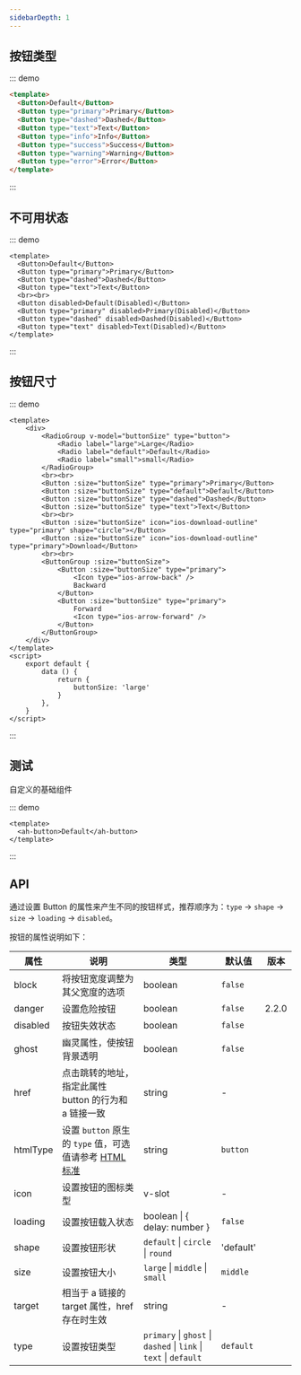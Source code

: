 ```yaml
---
sidebarDepth: 1
---
```


## 按钮类型

::: demo

```html
<template>
  <Button>Default</Button>
  <Button type="primary">Primary</Button>
  <Button type="dashed">Dashed</Button>
  <Button type="text">Text</Button>
  <Button type="info">Info</Button>
  <Button type="success">Success</Button>
  <Button type="warning">Warning</Button>
  <Button type="error">Error</Button>
</template>
```

:::

## 不可用状态

::: demo

```vue
<template>
  <Button>Default</Button>
  <Button type="primary">Primary</Button>
  <Button type="dashed">Dashed</Button>
  <Button type="text">Text</Button>
  <br><br>
  <Button disabled>Default(Disabled)</Button>
  <Button type="primary" disabled>Primary(Disabled)</Button>
  <Button type="dashed" disabled>Dashed(Disabled)</Button>
  <Button type="text" disabled>Text(Disabled)</Button>
</template>
```

:::

## 按钮尺寸

::: demo

```vue
<template>
    <div>
        <RadioGroup v-model="buttonSize" type="button">
            <Radio label="large">Large</Radio>
            <Radio label="default">Default</Radio>
            <Radio label="small">small</Radio>
        </RadioGroup>
        <br><br>
        <Button :size="buttonSize" type="primary">Primary</Button>
        <Button :size="buttonSize" type="default">Default</Button>
        <Button :size="buttonSize" type="dashed">Dashed</Button>
        <Button :size="buttonSize" type="text">Text</Button>
        <br><br>
        <Button :size="buttonSize" icon="ios-download-outline" type="primary" shape="circle"></Button>
        <Button :size="buttonSize" icon="ios-download-outline" type="primary">Download</Button>
        <br><br>
        <ButtonGroup :size="buttonSize">
            <Button :size="buttonSize" type="primary">
                <Icon type="ios-arrow-back" />
                Backward
            </Button>
            <Button :size="buttonSize" type="primary">
                Forward
                <Icon type="ios-arrow-forward" />
            </Button>
        </ButtonGroup>
    </div>
</template>
<script>
    export default {
        data () {
            return {
                buttonSize: 'large'
            }
        },
    }
</script>
```

:::

## 测试

自定义的基础组件

::: demo

```vue
<template>
  <ah-button>Default</ah-button>
</template>
```

:::

## API

通过设置 Button 的属性来产生不同的按钮样式，推荐顺序为：`type` -> `shape` -> `size` -> `loading` -> `disabled`。

按钮的属性说明如下：

| 属性     | 说明                                                                                                                                 | 类型                                                              | 默认值    | 版本  |
| -------- | ------------------------------------------------------------------------------------------------------------------------------------ | ----------------------------------------------------------------- | --------- | ----- |
| block    | 将按钮宽度调整为其父宽度的选项                                                                                                       | boolean                                                           | `false`   |       |
| danger   | 设置危险按钮                                                                                                                         | boolean                                                           | `false`   | 2.2.0 |
| disabled | 按钮失效状态                                                                                                                         | boolean                                                           | `false`   |       |
| ghost    | 幽灵属性，使按钮背景透明                                                                                                             | boolean                                                           | `false`   |       |
| href     | 点击跳转的地址，指定此属性 button 的行为和 a 链接一致                                                                                | string                                                            | -         |       |
| htmlType | 设置 `button` 原生的 `type` 值，可选值请参考 [HTML 标准](https://developer.mozilla.org/en-US/docs/Web/HTML/Element/button#attr-type) | string                                                            | `button`  |       |
| icon     | 设置按钮的图标类型                                                                                                                   | v-slot                                                            | -         |       |
| loading  | 设置按钮载入状态                                                                                                                     | boolean \| { delay: number }                                      | `false`   |       |
| shape    | 设置按钮形状                                                                                                                         | `default` \| `circle` \| `round`                                  | 'default' |       |
| size     | 设置按钮大小                                                                                                                         | `large` \| `middle` \| `small`                                    | `middle`  |       |
| target   | 相当于 a 链接的 target 属性，href 存在时生效                                                                                         | string                                                            | -         |       |
| type     | 设置按钮类型                                                                                                                         | `primary` \| `ghost` \| `dashed` \| `link` \| `text` \| `default` | `default` |       |
